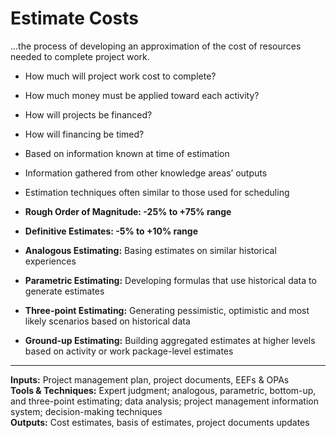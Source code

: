 # Estimate Costs

…the process of developing an approximation of the cost of resources needed to complete project work. 

- How much will project work cost to complete? 
- How much money must be applied toward each activity? 
- How will projects be financed? 
- How will financing be timed? 

- Based on information known at time of estimation 
- Information gathered from other knowledge areas’ outputs 
- Estimation techniques often similar to those used for scheduling 

- **Rough Order of Magnitude: -25% to +75% range**
- **Definitive Estimates: -5% to +10% range**

- **Analogous Estimating:** Basing estimates on similar historical experiences 
- **Parametric Estimating:** Developing formulas that use historical data to generate estimates 
- **Three-point Estimating:** Generating pessimistic, optimistic and most likely scenarios based on historical data 
- **Ground-up Estimating:** Building aggregated estimates at higher levels based on activity or work package-level estimates 

---

**Inputs:** Project management plan, project documents, EEFs & OPAs    
**Tools & Techniques:** Expert judgment; analogous, parametric, bottom-up, and three-point estimating; data analysis; project management information system; decision-making techniques    
**Outputs:** Cost estimates, basis of estimates, project documents updates     